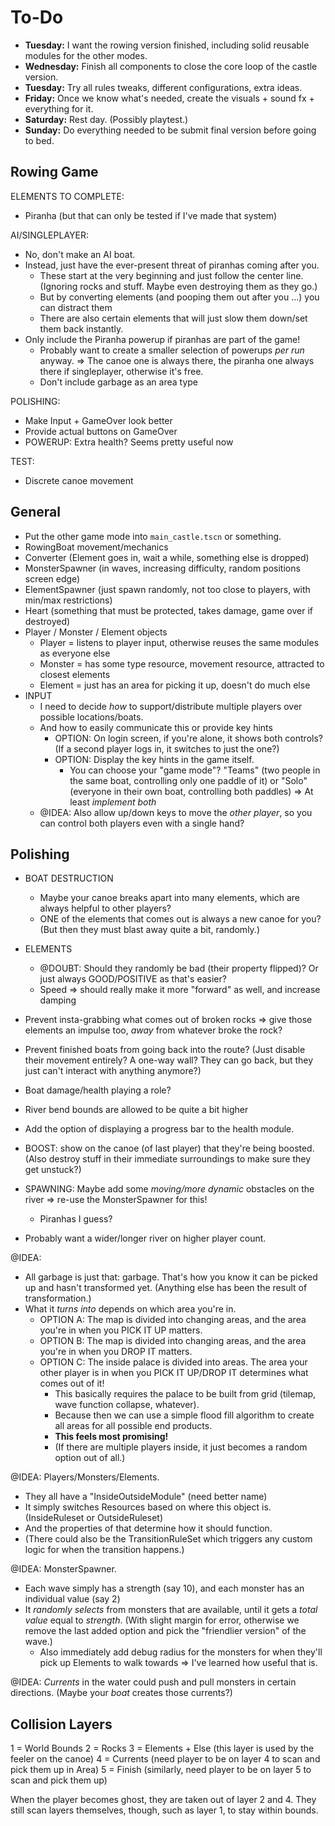 
# To-Do

* **Tuesday:** I want the rowing version finished, including solid reusable modules for the other modes.
* **Wednesday:** Finish all components to close the core loop of the castle version.
* **Tuesday:** Try all rules tweaks, different configurations, extra ideas.
* **Friday:** Once we know what's needed, create the visuals + sound fx + everything for it.
* **Saturday:** Rest day. (Possibly playtest.)
* **Sunday:** Do everything needed to be submit final version before going to bed.


## Rowing Game


ELEMENTS TO COMPLETE:
* Piranha (but that can only be tested if I've made that system)

AI/SINGLEPLAYER:
* No, don't make an AI boat.
* Instead, just have the ever-present threat of piranhas coming after you.
  * These start at the very beginning and just follow the center line. (Ignoring rocks and stuff. Maybe even destroying them as they go.)
  * But by converting elements (and pooping them out after you ...) you can distract them
  * There are also certain elements that will just slow them down/set them back instantly.
* Only include the Piranha powerup if piranhas are part of the game!
  * Probably want to create a smaller selection of powerups _per run_ anyway. => The canoe one is always there, the piranha one always there if singleplayer, otherwise it's free.
  * Don't include garbage as an area type

POLISHING:
* Make Input + GameOver look better
* Provide actual buttons on GameOver
* POWERUP: Extra health? Seems pretty useful now


TEST:
* Discrete canoe movement


## General

* Put the other game mode into `main_castle.tscn` or something.
* RowingBoat movement/mechanics
* Converter (Element goes in, wait a while, something else is dropped)
* MonsterSpawner (in waves, increasing difficulty, random positions screen edge)
* ElementSpawner (just spawn randomly, not too close to players, with min/max restrictions)
* Heart (something that must be protected, takes damage, game over if destroyed)
* Player / Monster / Element objects
  * Player = listens to player input, otherwise reuses the same modules as everyone else
  * Monster = has some type resource, movement resource, attracted to closest elements
  * Element = just has an area for picking it up, doesn't do much else
* INPUT
  * I need to decide _how_ to support/distribute multiple players over possible locations/boats.
  * And how to easily communicate this or provide key hints
    * OPTION: On login screen, if you're alone, it shows both controls? (If a second player logs in, it switches to just the one?)
    * OPTION: Display the key hints in the game itself.
      * You can choose your "game mode"? "Teams" (two people in the same boat, controlling only one paddle of it) or "Solo" (everyone in their own boat, controlling both paddles) => At least _implement both_
  * @IDEA: Also allow up/down keys to move the _other player_, so you can control both players even with a single hand?



## Polishing

* BOAT DESTRUCTION
  * Maybe your canoe breaks apart into many elements, which are always helpful to other players?
  * ONE of the elements that comes out is always a new canoe for you? (But then they must blast away quite a bit, randomly.)
* ELEMENTS
  * @DOUBT: Should they randomly be bad (their property flipped)? Or just always GOOD/POSITIVE as that's easier?
  * Speed => should really make it more "forward" as well, and increase damping


* Prevent insta-grabbing what comes out of broken rocks => give those elements an impulse too, _away_ from whatever broke the rock?
* Prevent finished boats from going back into the route? (Just disable their movement entirely? A one-way wall? They can go back, but they just can't interact with anything anymore?)
* Boat damage/health playing a role?
* River bend bounds are allowed to be quite a bit higher
* Add the option of displaying a progress bar to the health module.
* BOOST: show on the canoe (of last player) that they're being boosted. (Also destroy stuff in their immediate surroundings to make sure they get unstuck?)
* SPAWNING: Maybe add some _moving/more dynamic_ obstacles on the river => re-use the MonsterSpawner for this!
  * Piranhas I guess?
* Probably want a wider/longer river on higher player count.

@IDEA: 
* All garbage is just that: garbage. That's how you know it can be picked up and hasn't transformed yet. (Anything else has been the result of transformation.)
* What it _turns into_ depends on which area you're in.
  * OPTION A: The map is divided into changing areas, and the area you're in when you PICK IT UP matters.
  * OPTION B: The map is divided into changing areas, and the area you're in when you DROP IT matters.
  * OPTION C: The inside palace is divided into areas. The area your other player is in when you PICK IT UP/DROP IT determines what comes out of it!
    * This basically requires the palace to be built from grid (tilemap, wave function collapse, whatever).
    * Because then we can use a simple flood fill algorithm to create all areas for all possible end products.
    * **This feels most promising!**
    * (If there are multiple players inside, it just becomes a random option out of all.) 

@IDEA: Players/Monsters/Elements.
* They all have a "InsideOutsideModule" (need better name)
* It simply switches Resources based on where this object is. (InsideRuleset or OutsideRuleset)
* And the properties of that determine how it should function.
* (There could also be the TransitionRuleSet which triggers any custom logic for when the transition happens.)

@IDEA: MonsterSpawner.
* Each wave simply has a strength (say 10), and each monster has an individual value (say 2)
* It _randomly selects_ from monsters that are available, until it gets a _total value_ equal to _strength_. (With slight margin for error, otherwise we remove the last added option and pick the "friendlier version" of the wave.)
  * Also immediately add debug radius for the monsters for when they'll pick up Elements to walk towards => I've learned how useful that is.

@IDEA: _Currents_ in the water could push and pull monsters in certain directions. (Maybe your _boat_ creates those currents?)



## Collision Layers

1 = World Bounds
2 = Rocks
3 = Elements + Else (this layer is used by the feeler on the canoe)
4 = Currents (need player to be on layer 4 to scan and pick them up in Area)
5 = Finish (similarly, need player to be on layer 5 to scan and pick them up)

When the player becomes ghost, they are taken out of layer 2 and 4. They still scan layers themselves, though, such as layer 1, to stay within bounds.